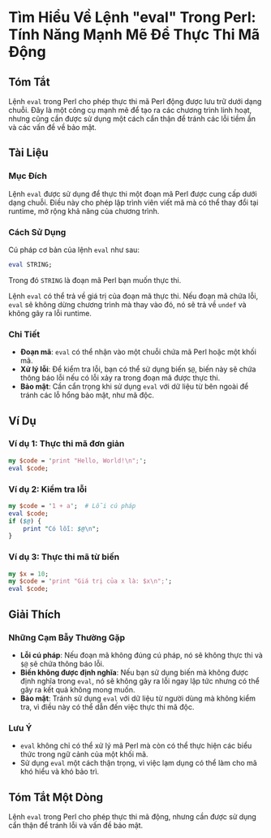 <!--
Meta Description: # Tìm Hiểu Về Lệnh "eval" Trong Perl: Tính Năng Mạnh Mẽ Để Thực Thi Mã Động ## Tóm Tắt Lệnh `eval` trong Perl cho phép thực thi mã Perl động được lưu ...
Meta Keywords: eval, lỗi, perl, thực, thi
-->

# Tìm Hiểu Về Lệnh "eval" Trong Perl: Tính Năng Mạnh Mẽ Để Thực Thi Mã Động

## Tóm Tắt
Lệnh `eval` trong Perl cho phép thực thi mã Perl động được lưu trữ dưới dạng chuỗi. Đây là một công cụ mạnh mẽ để tạo ra các chương trình linh hoạt, nhưng cũng cần được sử dụng một cách cẩn thận để tránh các lỗi tiềm ẩn và các vấn đề về bảo mật.

## Tài Liệu
### Mục Đích
Lệnh `eval` được sử dụng để thực thi một đoạn mã Perl được cung cấp dưới dạng chuỗi. Điều này cho phép lập trình viên viết mã mà có thể thay đổi tại runtime, mở rộng khả năng của chương trình.

### Cách Sử Dụng
Cú pháp cơ bản của lệnh `eval` như sau:

```perl
eval STRING;
```

Trong đó `STRING` là đoạn mã Perl bạn muốn thực thi. 

Lệnh `eval` có thể trả về giá trị của đoạn mã thực thi. Nếu đoạn mã chứa lỗi, `eval` sẽ không dừng chương trình mà thay vào đó, nó sẽ trả về `undef` và không gây ra lỗi runtime.

### Chi Tiết
- **Đoạn mã**: `eval` có thể nhận vào một chuỗi chứa mã Perl hoặc một khối mã.
- **Xử lý lỗi**: Để kiểm tra lỗi, bạn có thể sử dụng biến `$@`, biến này sẽ chứa thông báo lỗi nếu có lỗi xảy ra trong đoạn mã được thực thi.
- **Bảo mật**: Cần cẩn trọng khi sử dụng `eval` với dữ liệu từ bên ngoài để tránh các lỗ hổng bảo mật, như mã độc.

## Ví Dụ
### Ví dụ 1: Thực thi mã đơn giản
```perl
my $code = 'print "Hello, World!\n";';
eval $code;
```

### Ví dụ 2: Kiểm tra lỗi
```perl
my $code = '1 + a';  # Lỗi cú pháp
eval $code;
if ($@) {
    print "Có lỗi: $@\n";
}
```

### Ví dụ 3: Thực thi mã từ biến
```perl
my $x = 10;
my $code = 'print "Giá trị của x là: $x\n";';
eval $code;
```

## Giải Thích
### Những Cạm Bẫy Thường Gặp
- **Lỗi cú pháp**: Nếu đoạn mã không đúng cú pháp, nó sẽ không thực thi và `$@` sẽ chứa thông báo lỗi.
- **Biến không được định nghĩa**: Nếu bạn sử dụng biến mà không được định nghĩa trong `eval`, nó sẽ không gây ra lỗi ngay lập tức nhưng có thể gây ra kết quả không mong muốn.
- **Bảo mật**: Tránh sử dụng `eval` với dữ liệu từ người dùng mà không kiểm tra, vì điều này có thể dẫn đến việc thực thi mã độc.

### Lưu Ý
- `eval` không chỉ có thể xử lý mã Perl mà còn có thể thực hiện các biểu thức trong ngữ cảnh của một khối mã.
- Sử dụng `eval` một cách thận trọng, vì việc lạm dụng có thể làm cho mã khó hiểu và khó bảo trì.

## Tóm Tắt Một Dòng
Lệnh `eval` trong Perl cho phép thực thi mã động, nhưng cần được sử dụng cẩn thận để tránh lỗi và vấn đề bảo mật.